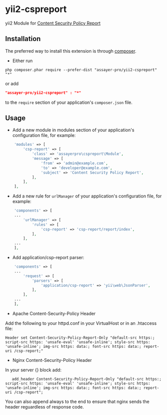 yii2-cspreport
==============

yii2 Module for [Content Security Policy Report](http://content-security-policy.com/)

Installation
------------
The preferred way to install this extension is through [composer](http://getcomposer.org/download/).

* Either run

```
php composer.phar require --prefer-dist "assayer-pro/yii2-cspreport" "*"
```

or add

```json
"assayer-pro/yii2-cspreport" : "*"
```

to the `require` section of your application's `composer.json` file.

Usage
-----

* Add a new module in modules section of your application's configuration file, for example:

```php
    'modules' => [
        'csp-report' => [
            'class' => 'assayerpro\cspreport\Module',
            'message' => [
                'from' => 'admin@example.com',
                'to' => 'developer@example.com',
                'subject' => 'Content Security Policy Report',
            ],
        ],
    ],
```

* Add a new rule for `urlManager` of your application's configuration file, for example:

```php
    'components' => [
    ...
        'urlManager' => [
            'rules' => [
                'csp-report' => 'csp-report/report/index',
            ],
        ],
    ...
    ],
```

* Add application/csp-report parser:

```php
    'components' => [
    ...
        'request' => [
            'parsers' => [
                'application/csp-report' => 'yii\web\JsonParser',
            ],
        ],
    ...
    ],
```

* Apache Content-Security-Policy Header

Add the following to your httpd.conf in your VirtualHost or in an .htaccess file:

```
Header set Content-Security-Policy-Report-Only "default-src https:; script-src https: 'unsafe-eval' 'unsafe-inline'; style-src https: 'unsafe-inline'; img-src https: data:; font-src https: data:; report-uri /csp-report;"
```

* Nginx Content-Security-Policy Header

In your server {} block add:

```
   add_header Content-Security-Policy-Report-Only "default-src https:; script-src https: 'unsafe-eval' 'unsafe-inline'; style-src https: 'unsafe-inline'; img-src https: data:; font-src https: data:; report-uri /csp-report";
```

You can also append always to the end to ensure that nginx sends the header reguardless of response code.


